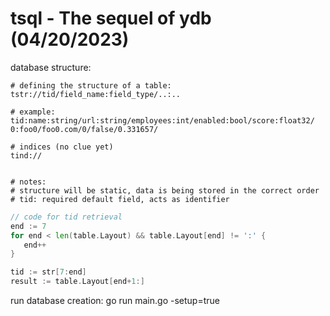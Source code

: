 # tsql - The sequel of ydb (04/20/2023)

database structure:
```tsql
# defining the structure of a table:
tstr://tid/field_name:field_type/..:..

# example:
tid:name:string/url:string/employees:int/enabled:bool/score:float32/
0:foo0/foo0.com/0/false/0.331657/

# indices (no clue yet)
tind://


# notes:
# structure will be static, data is being stored in the correct order
# tid: required default field, acts as identifier
```

```go
// code for tid retrieval
end := 7
for end < len(table.Layout) && table.Layout[end] != ':' {
   end++
}

tid := str[7:end]
result := table.Layout[end+1:]
```
run database creation: go run main.go -setup=true

